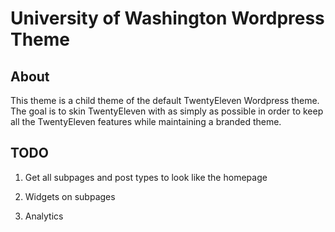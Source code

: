 # University of Washington Wordpress Theme

## About

This theme is a child theme of the default TwentyEleven Wordpress theme.  
The goal is to skin TwentyEleven with as simply as possible in order to keep all the TwentyEleven features while maintaining a branded theme.

## TODO 

1. Get all subpages and post types to look like the homepage

2. Widgets on subpages

3. Analytics
